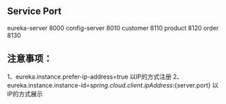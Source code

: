 
Service     Port
--------------------
eureka-server      8000
config-server      8010
customer           8110
product            8120
order              8130


注意事项：
-----
1、eureka.instance.prefer-ip-address=true 以IP的方式注册
2、eureka.instance.instance-id=${spring.cloud.client.ipAddress}:${server.port} 以IP的方式展示